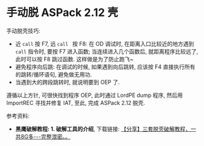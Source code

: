 # 手动脱 ASPack 2.12 壳
手动脱壳技巧:

- 近 `call` 按 F7, 远 `call ` 按 F8: 在 OD 调试时,
在距离入口比较近的地方遇到 `call` 指令时, 要按 F7 进入函数;
当连续进入几个函数后, 就距离程序比较远了, 此时可以按 F8 跳过函数. 这样做是为了防止跑飞~
- 避免程序向后跳: 在调试的时候, 如果遇到向后跳转, 应该按 F4 直接执行所有的跳转/循环语句,
避免做无用功.
- 当遇到大的跨段跳转时, 就说明要到 OEP 了.

遵循以上方针, 可很快找到程序 OEP, 此时通过 LordPE dump 程序,
然后用 ImportREC 寻找并修复 IAT, 至此, 完成 ASPack 2.12 脱壳.



参考资料:

- **黑鹰破解教程: 1. 破解工具的介绍**, 下载链接: [【分享】三套脱壳破解教程，一共8G多---完整泄密。。](http://bbs.pediy.com/showthread.php?t=166742&highlight=%E9%BB%91%E9%B9%B0+%E9%B9%B0%E7%A0%B4+%E7%A0%B4%E8%A7%A3+%E8%A7%A3%E6%95%99+%E6%95%99%E7%A8%8B)
